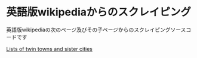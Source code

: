 # 英語版wikipediaからのスクレイピング

英語版wikipediaの次のページ及びその子ページからのスクレイピングソースコードです

[Lists of twin towns and sister cities](https://en.wikipedia.org/wiki/Lists_of_twin_towns_and_sister_cities)

